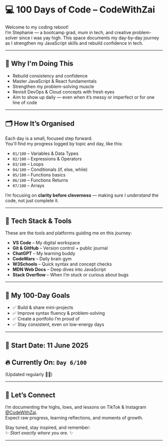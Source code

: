 # 💻 100 Days of Code – CodeWithZai

Welcome to my coding reboot!  
I’m Stephanie — a bootcamp grad, mum in tech, and creative problem-solver since i was yay high. 
This space documents my day-by-day journey as I strengthen my JavaScript skills and rebuild confidence in tech.

---

## 🚀 Why I'm Doing This

- Rebuild consistency and confidence  
- Master JavaScript & React fundamentals  
- Strengthen my problem-solving muscle  
- Revisit DevOps & Cloud concepts with fresh eyes  
- Aim to show up daily — even when it’s messy or imperfect or for one line of code

---

## 🗂️ How It’s Organised

Each day is a small, focused step forward.  
You'll find my progress logged by topic and day, like this:

- `01/100` – Variables & Data Types  
- `02/100` – Expressions & Operators  
- `03/100` – Loops  
- `04/100` – Conditionals (if, else, while)  
- `05/100` – Functions basics
- `06/100` – Functions Returns
- `07/100` – Arrays

I’m focusing on **clarity before cleverness** — making sure I *understand* the code, not just complete it.

---

## 🧰 Tech Stack & Tools

These are the tools and platforms guiding me on this journey:

- **VS Code** – My digital workspace  
- **Git & GitHub** – Version control + public journal  
- **ChatGPT** – My learning buddy  
- **CodeWars** – Daily brain gym  
- **W3Schools** – Quick syntax and concept checks  
- **MDN Web Docs** – Deep dives into JavaScript  
- **Stack Overflow** – When I’m stuck or curious about bugs

---

## 🧠 My 100-Day Goals

- ✅ Build & share mini-projects  
- ✅ Improve syntax fluency & problem-solving  
- ✅ Create a portfolio I’m proud of  
- ✅ Stay consistent, even on low-energy days  

---

## 📅 Start Date: 11 June 2025  
## 🔥 Currently On: `Day 6/100`  
(Updated regularly ✍🏾)

---

## 🙌 Let’s Connect

I’m documenting the highs, lows, and lessons on TikTok & Instagram [@CodeWithZai](https://www.instagram.com/CodeWithZai).  
Expect raw progress, learning reflections, and moments of growth.

Stay tuned, stay inspired, and remember:  
✨ *Start exactly where you are.* ✨

---
